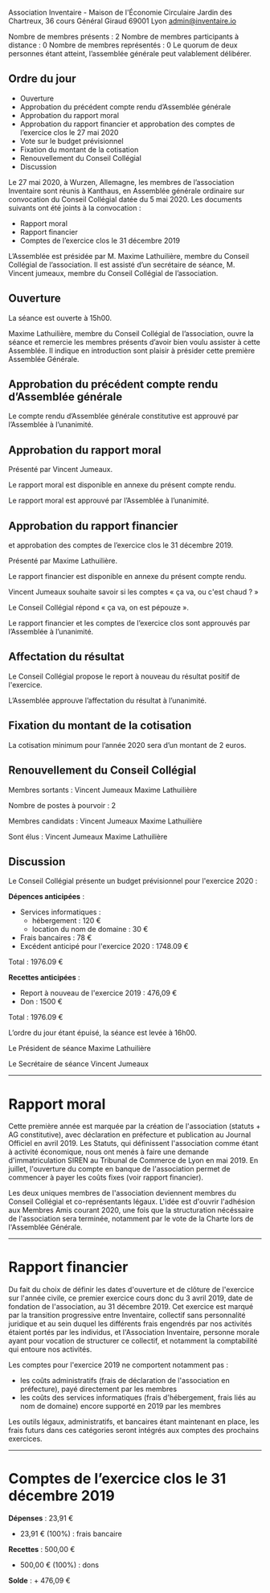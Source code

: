 <!-- LANG:FR, title="Compte rendu de l’Assemblée Générale 2020"-->	

Association Inventaire - Maison de l'Économie Circulaire
Jardin des Chartreux, 36 cours Général Giraud
69001 Lyon
admin@inventaire.io

Nombre de membres présents : 2
Nombre de membres participants à distance : 0
Nombre de membres représentés : 0
Le quorum de deux personnes étant atteint, l’assemblée générale peut valablement délibérer.

## Ordre du jour 
- Ouverture
- Approbation du précédent compte rendu d’Assemblée générale
- Approbation du rapport moral
- Approbation du rapport financier et approbation des comptes de l’exercice clos le 27 mai 2020
- Vote sur le budget prévisionnel
- Fixation du montant de la cotisation
- Renouvellement du Conseil Collégial
- Discussion

Le 27 mai 2020, à Wurzen, Allemagne, les membres de l’association Inventaire sont réunis à Kanthaus, en Assemblée générale ordinaire sur convocation du Conseil Collégial datée du 5 mai 2020. Les documents suivants ont été joints à la convocation :

- Rapport moral
- Rapport financier
- Comptes de l’exercice clos le 31 décembre 2019

L’Assemblée est présidée par M. Maxime Lathuilière, membre du Conseil Collégial de l’association. 
Il est assisté d’un secrétaire de séance, M. Vincent jumeaux, membre du Conseil Collégial de l’association.

## Ouverture

La séance est ouverte à 15h00.

Maxime Lathuilière, membre du Conseil Collégial de l’association, ouvre la séance et remercie les membres présents d’avoir bien voulu assister à cette Assemblée. Il indique en introduction sont plaisir à présider cette première Assemblée Générale.

## Approbation du précédent compte rendu d’Assemblée générale

Le compte rendu d’Assemblée générale constitutive est approuvé par l’Assemblée à l’unanimité.

## Approbation du rapport moral

Présenté par Vincent Jumeaux.

Le rapport moral est disponible en annexe du présent compte rendu.

Le rapport moral est approuvé par l’Assemblée à l’unanimité. 

## Approbation du rapport financier 

et approbation des comptes de l’exercice clos le 31 décembre 2019.

Présenté par Maxime Lathuilière.
 
Le rapport financier est disponible en annexe du présent compte rendu.

Vincent Jumeaux souhaite savoir si les comptes « ça va, ou c'est chaud ? »

Le Conseil Collégial répond « ça va, on est pépouze ».

Le rapport financier et les comptes de l’exercice clos sont approuvés par l’Assemblée à l’unanimité. 

## Affectation du résultat

Le Conseil Collégial propose le report à nouveau du résultat positif de l'exercice.

L’Assemblée approuve l’affectation du résultat à l’unanimité.


## Fixation du montant de la cotisation

La cotisation minimum pour l’année 2020 sera d’un montant de 2 euros. 

## Renouvellement du Conseil Collégial

Membres sortants : 
Vincent Jumeaux
Maxime Lathuilière

Nombre de postes à pourvoir : 2
	
Membres candidats : 
Vincent Jumeaux
Maxime Lathuilière

Sont élus :
Vincent Jumeaux
Maxime Lathuilière

## Discussion 

Le Conseil Collégial présente un budget prévisionnel pour l'exercice 2020 : 

**Dépences anticipées** :
* Services informatiques : 
  * hébergement : 120 €
  * location du nom de domaine : 30 €
* Frais bancaires : 78 €
* Excédent anticipé pour l'exercice 2020 : 1748.09 €

Total : 1976.09 €

**Recettes anticipées** : 
* Report à nouveau de l'exercice 2019 : 476,09 €
* Don : 1500 €

Total : 1976.09 €

L’ordre du jour étant épuisé, la séance est levée à 16h00.

Le Président de séance
Maxime Lathuilière

Le Secrétaire de séance
Vincent Jumeaux


---

# Rapport moral

Cette première année est marquée par la création de l'association (statuts + AG constitutive), avec déclaration en préfecture et publication au Journal Officiel en avril 2019. Les Statuts, qui définissent l'association comme étant à activité économique, nous ont menés à faire une demande d'immatriculation SIREN au Tribunal de Commerce de Lyon en mai 2019. En juillet, l'ouverture du compte en banque de l'association permet de commencer à payer les coûts fixes (voir rapport financier).

Les deux uniques membres de l'association deviennent membres du Conseil Collégial et co-représentants légaux. L'idée est d'ouvrir l'adhésion aux Membres Amis courant 2020, une fois que la structuration nécéssaire de l'association sera terminée, notamment par le vote de la Charte lors de l'Assemblée Générale.

---

# Rapport financier

Du fait du choix de définir les dates d'ouverture et de clôture de l'exercice sur l'année civile, ce premier exercice cours donc du 3 avril 2019, date de fondation de l'association, au 31 décembre 2019. Cet exercice est marqué par la transition progressive entre Inventaire, collectif sans personnalité juridique et au sein duquel les différents frais engendrés par nos activités étaient portés par les individus, et l'Association Inventaire, personne morale ayant pour vocation de structurer ce collectif, et notamment la comptabilité qui entoure nos activités.

Les comptes pour l'exercice 2019 ne comportent notamment pas : 
* les coûts administratifs (frais de déclaration de l'association en préfecture), payé directement par les membres
* les coûts des services informatiques (frais d'hébergement, frais liés au nom de domaine) encore supporté en 2019 par les membres

Les outils légaux, administratifs, et bancaires étant maintenant en place, les frais futurs dans ces catégories seront intégrés aux comptes des prochains exercices.

---

# Comptes de l’exercice clos le 31 décembre 2019

**Dépenses** :  23,91 €
  *  23,91 € (100%) : frais bancaire

**Recettes** : 500,00 €
  * 500,00 € (100%) : dons

**Solde** : + 476,09 €

 
<!-- LANG:EN, title="Assemblee 2020"-->